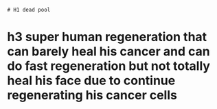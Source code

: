 	# H1 dead pool
 # h3 super human regeneration that can barely heal his cancer and can do fast regeneration but not totally heal his face due to continue regenerating his cancer cells
 
 
